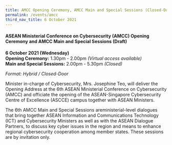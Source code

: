 ```yaml
---
title: AMCC Opening Ceremony, AMCC Main and Special Sessions (Closed-Door) (Draft)
permalink: /events/amcc
third_nav_title: 6 October 2021
---
```

#### **ASEAN Ministerial Conference on Cybersecurity (AMCC) Opening Ceremony and AMCC Main and Special Sessions (Draft)**
 
**6 October 2021 (Wednesday)**  
**Opening Ceremony:** 1.30pm - 2.00pm *(Virtual access available)*  
**Main and Special Sessions:** 2.00pm - 5.30pm *(Closed)*

*Format: Hybrid / Closed-Door*

Minister in-charge of Cybersecurity, Mrs. Josephine Teo, will deliver the Opening Address at the 6th ASEAN Ministerial Conference on Cybersecurity (AMCC) and officiate the opening of the ASEAN-Singapore Cybersecurity Centre of Excellence (ASCCE) campus together with ASEAN Ministers. 

The 6th AMCC Main and Special Sessions areministerial-level dialogues that bring together ASEAN Information and Communications Technology (ICT) and Cybersecurity Ministers as well as with the ASEAN Dialogue Partners, to discuss key cyber issues in the region and means to enhance regional cybersecurity cooperation among member states. These sessions are by invitation only.